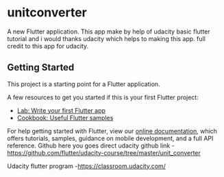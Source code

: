 # unitconverter

A new Flutter application.
This app make by help of udacity basic flutter tutorial and i would thanks udacity which helps to  making this app.
full credit to this app for udacity.


## Getting Started

This project is a starting point for a Flutter application.

A few resources to get you started if this is your first Flutter project:

- [Lab: Write your first Flutter app](https://flutter.dev/docs/get-started/codelab)
- [Cookbook: Useful Flutter samples](https://flutter.dev/docs/cookbook)

For help getting started with Flutter, view our
[online documentation](https://flutter.dev/docs), which offers tutorials,
samples, guidance on mobile development, and a full API reference.
Github
here you goes direct udacity github link
-https://github.com/flutter/udacity-course/tree/master/unit_converter

Udacity flutter program
-https://classroom.udacity.com/
